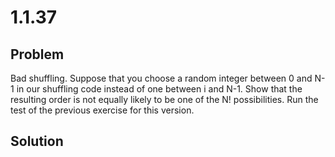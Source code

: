 # 1.1.37

## Problem

Bad shuffling. Suppose that you choose a random integer between 0 and N-1 in our shuffling code instead of one between i and N-1. Show that the resulting order is not equally likely to be one of the N! possibilities. Run the test of the previous exercise for this version.

## Solution
